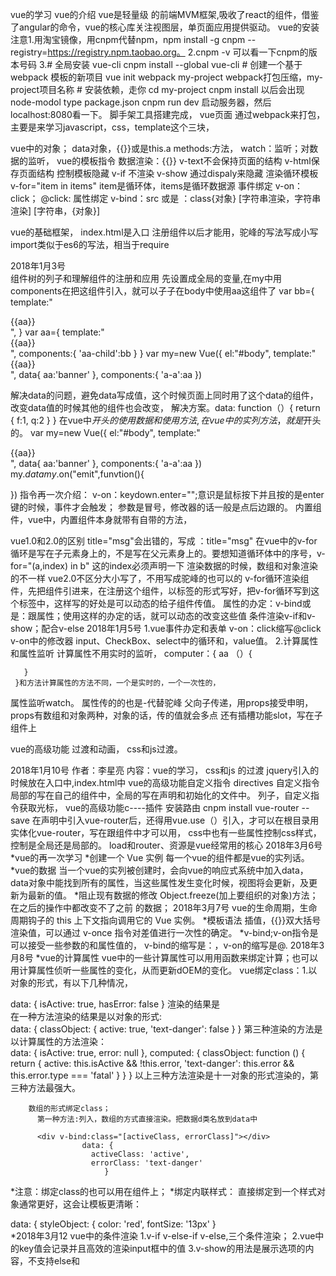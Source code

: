    vue的学习
   vue的介绍
vue是轻量级 的前端MVM框架,吸收了react的组件，借鉴了angular的命令，vue的核心库关注视图层，单页面应用提供驱动。
vue的安装
   注意1.用淘宝镜像，用cnpm代替npm，npm install -g cnpm --registry=https://registry.npm.taobao.org。
    2.cnpm -v 可以看一下cnpm的版本号码
    3.# 全局安装 vue-cli
		cnpm install --global vue-cli
		# 创建一个基于 webpack 模板的新项目
		vue init webpack my-project
		webpack打包压缩，my-project项目名称
		# 安装依赖，走你
		cd my-project
		cnpm install  以后会出现node-modol
		type package.json
		cnpm run dev  启动服务器，然后localhost:8080看一下。
脚手架工具搭建完成，
vue页面
   通过webpack来打包，主要是来学习javascript，css，template这个三块，
   
vue中的对象；
  data对象，{{}}或是this.a
  methods:方法，
  watch：监听；对数据的监听，
vue的模板指令
 数据渲染：{{}} v-text不会保持页面的结构     v-html保存页面结构
 控制模板隐藏
   v-if 不渲染
   v-show  通过dispaly来隐藏
 渲染循环模板
   v-for="item in items"
   item是循环体，items是循环数据源
 事件绑定
   v-on：click；
   @click:
 属性绑定
   v-bind：src
        或是 ：class{对象} [字符串渲染，字符串渲染] [字符串，{对象}]
        
 vue的基础框架，
   index.html是入口
   注册组件以后才能用，驼峰的写法写成小写
   import类似于es6的写法，相当于require
 
 2018年1月3号     
   组件树的列子和理解组件的注册和应用
   先设置成全局的变量,在my中用components在把这组件引入，就可以子子在body中使用aa这组件了
   var bb={
      template:"<div>{{aa}}<div>",
     }
   var aa={
      template:"<div>{{aa}}<div>",
       components:{
           'aa-child':bb
         }
     }
   var my=new Vue({
          el:"#body",
          template:"<div>{{aa}}<div>",
          data{
            aa:'banner'
          },
          components:{
            'a-a':aa
         })
 
 解决data的问题，避免data写成值，这个时候页面上同时用了这个data的组件，改变data值的时候其他的组件也会改变，
 解决方案。data: function（）{
			     return {
			        f:1,
			        q:2
			       }
			     }
 在vue中$开头的使用数据和使用方法,在vue中的实列方法，就是$开头的。
 var my=new Vue({
          el:"#body",
          template:"<div>{{aa}}<div>",
          data{
            aa:'banner'
          },
          components:{
            'a-a':aa
         })
 my.$data
 my.$on("emit",funvtion(){
 
 })
 指令再一次介绍：
 v-on：keydown.enter="";意识是鼠标按下并且按的是enter键的时候，事件才会触发；
 参数是冒号，修改器的话一般是点后边跟的。
 内置组件，vue中，<component :is=""></component>内置组件本身就带有自带的方法，
 
 vue1.0和2.0的区别
 title="msg"会出错的，写成    ：title="msg"
 在vue中的v-for循环是写在子元素身上的，不是写在父元素身上的。要想知道循环体中的序号，v-for="(a,index) in b" 这的index必须声明一下
 渲染数据的时候，数组和对象渲染的不一样
 vue2.0不区分大小写了，不用写成驼峰的也可以的
v-for循环渲染组件，先把组件引进来，在注册这个组件，以标签的形式写好，把v-for循环写到这个标签中，这样写的好处是可以动态的给子组件传值。
 属性的办定：v-bind或是：跟属性；使用这样的办定的话，就可以动态的改变这些值
 条件渲染v-if和v-show；配合v-else
 2018年1月5号
  1.vue事件办定和表单
   v-on：click缩写@click
   v-on中的修改器
   input、CheckBox、select中的循环和，value值。
  2.计算属性和属性监听
     计算属性不用实时的监听，
     computer：{
       aa （）{
       
       }
     }和方法计算属性的方法不同，一个是实时的，一个一次性的，
  属性监听watch。
  属性传的的也是-代替驼峰
     父向子传递，用props接受申明，props有数组和对象两种，对象的话，传的值就会多点
    还有插槽功能slot，写在子组件上
    
vue的高级功能
   过渡和动画， 
 css和js过渡。
 
 2018年1月10号
作者：李星亮
内容：vue的学习，
css和js 的过渡
jquery引入的时候放在入口中,index.html中
vue的高级功能自定义指令
directives
自定义指令局部的写在自己的组件中，全局的写在声明和初始化的文件中。
列子，自定义指令获取光标，
vue的高级功能c----插件
安装路由
cnpm install vue-router --save
在声明中引入vue-router后，还得用vue.use（）引入，才可以在根目录用
实体化vue-router，写在跟组件中才可以用，
css中也有一些属性控制css样式，控制是全局还是局部的。
load和router、资源是vue经常用的核心
    2018年3月6号
 *vue的再一次学习
   *创建一个 Vue 实例
          每一个vue的组件都是vue的实列话。
   *vue的数据
        当一个vue的实列被创建时，会向vue的响应式系统中加入data，data对象中能找到所有的属性，当这些属性发生变化时候，视图将会更新，及更新为最新的值。
   *阻止现有数据的修改
    Object.freeze(加上要组织的对象)方法；在之后的操作中都改变不了之前 的数据；
    2018年3月7号
    vue的生命周期，生命周期钩子的 this 上下文指向调用它的 Vue 实例。
  *模板语法
       插值，{{}}双大括号渲染值，可以通过 v-once 指令对差值进行一次性的确定。
   *v-bind;v-on指令是可以接受一些参数的和属性值的，
    v-bind的缩写是：，v-on的缩写是@.
    2018年3月8号
   *vue的计算属性
    vue中的一些计算属性可以用用函数来绑定计算；也可以用计算属性侦听一些属性的变化，从而更新dOEM的变化。
    vue绑定class：1.以对象的形式，有以下几种情况，
                  <div class="static"
                        v-bind:class="{ active: isActive, 'text-danger': hasError }">
                  </div>
                  data: {
					  isActive: true,
					  hasError: false
					}
				   渲染的结果是<div class="static active"></div>
				  在一种方法渲染的结果是以对象的形式:
				  <div v-bind:class="classObject"></div>
						data: {
						  classObject: {
						    active: true,
						    'text-danger': false
						  }
						}
				 第三种渲染的方法是以计算属性的方法渲染：
				  <div v-bind:class="classObject"></div>
						data: {
						  isActive: true,
						  error: null
						},
						computed: {
						  classObject: function () {
						    return {
						      active: this.isActive && !this.error,
						      'text-danger': this.error && this.error.type === 'fatal'
						    }
						  }
						}
				   以上三种方法渲染是十一对象的形式渲染的，第三种方法最强大。
				   
		数组的形式绑定class；
		  第一种方法:列入，数组的方式直接渲染。把数据d类名放到data中
		  
		  <div v-bind:class="[activeClass, errorClass]"></div>
					data: {
					  activeClass: 'active',
					  errorClass: 'text-danger'
					     }
   *注意：绑定class的也可以用在组件上；
   *绑定内联样式：
     直接绑定到一个样式对象通常更好，这会让模板更清晰：
	<div v-bind:style="styleObject"></div>
	   data: {
		    styleObject: {
		       color: 'red',
		       fontSize: '13px'
		      }  
   *2018年3月12
       vue中的条件渲染
         1.v-if v-else-if v-else,三个条件渲染；
         2.vue中的key值会记录并且高效的渲染input框中的值
         3.v-show的用法是展示选项的内容，不支持else和<template>；
         v-show和v-if的区别：
                     一般来说，v-if 有更高的切换开销，而 v-show 有更高的初始渲染开销。因此，如果需要非常频繁地切换， 
                     则使用 v-show 较好；如果在运行时条件很少改变，则使用 v-if 较好。
         v-if和v-for的区别；
                同时使用时，v-for比v-if有更好的优先级；
        vue中的列表渲染
          v-for="item of items"中的of可以用in替代，并且渲染的时候还可以用index值
                 也可以用v-for中的item来迭代和渲染所要渲染的数据，也可以用（item，key）用key值来提供键值。
        *总结：
           <div v-for="(value, key, index) in object"></div>v-for中可以传三个值。
        vue中的数据更新检测
        
      vue的事件处理
        1.v-on监听dom事件，并在触发的时候，执行一些javascript；
                 事件处理的方法，也可以在v-on上办定一个方法，也可以直接调用；
        2.事件的修饰符，可以用一些修饰符来阻止事件的发生 ，修饰符是由点开头的在指令之后的，例如;修饰符是由点开头的;
        3.vue中的修饰符号有，点击事件只触发一次的修饰符，.once;
        4.v-model与表单事件办定，在v-model和input绑定的同时，可以将数据渲染到dom上；
   *2018年3月14号
        组件
        1.创建vue的实例：
          new vue（{
             el："#app",
          }）
        2.注册一个全局组件，可以使用这个方法：
          Vue.component('my-component', {
			  // 选项
			})
        3.注册一个局部组件，注意不是每个组件都有必要写成一个全局的组件，
          Vue.components('my-component', {
			  // 选项
			})
        4.DOM 模板解析注意事项 
                     使用<ul>、<ol>、<table>、<select>,把组件包裹在标签之中会获取不到，必须使用vue的特殊的属性is和写，列入：
                     <table>
						  <tr is="my-row"></tr>
					 </table>
       5.data必须是函数，如果是是三个相同的组件用的是一个data的话，这个时候，data就会被感染，
       6.组件之间的组合，父组件通过 prop 给子组件下发数据，子组件通过事件给父组件发送消息
       7.使用 Prop 传递数据；注意的是，在子组件中需要声明一下prop，然后像data一样把数据传递过去；
       8.动态的prop，可以使用v-bind来动态的绑定父组件的动态，
       9.面量语法 vs 动态语法，注意传递数值的时候，不能的当纯传递一个值，用v-bind的传递的话才是传递的那个值，而前者是传递的是一个字符。
       10.在根组件上对原声 的事件一个监听，v-on.native;
       11.非父子间的组件的通信，在vue文档中有一种解决的办法，
   2018年3月19号
            过渡和动画
        1.常用的过渡一般是css过渡，推荐对于仅使用 JavaScript 过渡的元素添加 v-bind:css="false"，Vue 会跳过 CSS 的检测。这也可以避免过渡过程中 CSS 的影响
       生产环境的部署
        
 //腾讯课堂的总结      
       vue的文档
                1.实列话vue对象的时候，vue中的v一定是大写，否则会报错；
                2.在html中调用methods时候用传入的值是字符串的形式，直接传入值的话会报错的；
                3.绑定属性用v-bind，有时候需要插入一个标签的时候用v-html来绑定；
             第五课 事件      
                    总结：点击事件，双击事件，鼠标事件，绑定事件的两种放法，
                  1.@：click错误的写法，@click正确的写法。
                  2.双击事件要注意的是v-on:dblclick；
              第六课 事件中的修饰符
                     总结：阻止一些事件的发生，vue中有一些特殊的修饰符；
               第七课 键盘事件以及键值修饰符；
                      总结：键盘的一些事件，keyup.enter按住anter键的时候才会触发这个方法；
               第八课  vue中的双向数据的绑定
                    总结：双向数据办定的话是有输入就有输出；
                1.有两种方法，v-model中绑定的是data中的属性；ref绑定属性的方法；
                2.双向数据绑定的一般是input，select，textarea；在这三种标签中经常出现；
               第九课   vue计算属性computed;非常中要的属性；
                    总结： 耗时，还有就是大量的搜索是会用到这个计算属性，一把就是用写在methods方法；
                                两者的不同之处就是计算属性分的非常明确，点击那个就是执行那个，而methods的方法测试点击一个所有的都会执行；
              第十课  vue动态的绑定css；
                     总结：绑定css，class后面跟的是对象，而这个对象要么事true，要么事flase；可以利用计算属性中的compClasses来给便签添加许多属性；
               第十一课  vue的指令
                     总结：v-if为假的时候，这个标签是不存在的，而且不会占位，为真的会出现；
                  v-show和v-if的区别是，一个占位一个不占位； 
              第十二课 v-for指令
                     总结：template使用这个标枪替换div，可以避免div的在页面上的多次出现；如果v-for循环的是数组中的很多对象，然后想拿这对象的里面的属性，可以
                                在循环这个对象；
              第十三课  vue中的实战demo；
                      总结：思路一定要清楚，分布来写列子；
               第十四课  实列多个 vue对象；
                      总结：在多个实列话的对象中，我们可以在其中一个实列话对象中改变其他实列话的属性；
                                 当人也可以在外边直接名字加上属性改；
               第十五课 vue初始组件的应用
                      总结 ：在组件中的data，每一次都返回，不建议在在外面建立一个公共的，这样会影响，点击一个，所有的都会改变；
            Vue.component()组件，可以方便的建立多个组件，然后在不同的位置调用；  
               第十六课  vue搭建脚手架CLI
                      总结：CLI就是vue的脚手架工具；使用loder的可以吧es6的语法变成es5的语法；
                                 进入桌面的命令行：cd %userprofile%\desktop回车后cd文件名字； 
               第十七课  介绍SRC文件流程及跟组件app
                      总结： 先index.html-----》main.js(实列话一个vue对象)---->app.vue(组件中的东西会插入根组件中)；
                                 子组件中的三大模板，模板，逻辑，样式；
               第十八课 vue组件嵌套
                      总结：组件引入的有两种方式，一是局部的组件，还就是全局的的组件的引入；
                                 局部引入组件的时候要注意，1.要引入。2.要注册。列入
             components：{"user":User}前面的user是要在根组件中引用的，后面的组User是你要注册的组件；自己写的组件的，名字不能和系统里面的标签一样；
               第十九课  组件css作用域；
                       总结： css中有个scope，这个写在style中的话，就是给对面的css加了一个标识，打开检查工具可以查找的；
               第二十课  实战demo(组件嵌套)
                       总结：组件嵌套的时候一定要注意组件实列话的时候，组件的name名字，父组件和子组件的要对应了，
               第二十一课 vue组件传值
                      总结：父组件向子组件传值的时候，在字组件中写上props，然后注意在父组件中的办定的那个值，v-bind：这个值是随便写，="这个值是写data中的数据"。当时注意在字组件
                      中写的时候，循环遍历的时候是写：v-bind：后面的值；
               第二十二课 vue传值和传应用
                       总结： 传值一般是字符串，boolean；传应用是数组和对象；
               第二十三课 事件传值子向父
                       总结：子向父传值的时候，注册一个事件，this.$emit("事件名字"，"所传的值")，在父节点中接受的时候v-on：这个名字是事件名字="起个名字（接受 的参数一定是$event）" ,
                                 接下来子父节点中写方法就可以了；      
               第二十四课  生命周期
                       总结: 从一个组件创建和销毁的一个过程就是生命周期；
               1.beforeCreate 没有创建组件的时候用这个方法，就是对data的里面的属性做一些处理
               2.created     组件创建好，当时dome没有弄好，在这个里面可获得网络的请求的接口；
                                    注意：没有“el”和template的话，生命周期都会结束；有一个就不会结束；
               3.beforeMount   虚拟的dome；
                                     注意： 在这之间的就是把模板编译完；在4执行完后，页面已经加载完了；
               4.mounted     
               5.beforeUpdate  组件子在更新之前调用的方法；
               6.updated       组件更新之后执行的方法，执行后页面已经展现出来了；
               9.beforeDestroy  销毁之前的调用；
               10.destroyed    销毁之后调用的方法；
                 第二十五课     vue的路由和http
                            总结：在vue中路由就是跳转；a便签点击就有请求，路由的不会这样；
                 1.  先进入目录，在引入路由，vue-router；
                 2.在main.js中引入路由；
                 3.使用Vue.use(VueRouter)和配置一下路由，参数是routes[{路径，跳转的组件}]，还有处理#号的问题。就是mode："history";
                 4.在实例化中在把路由rotuer写上；
                 5.在页面上跳转的时候不能用a标签，要用router-link这个双标签<router-link to="/这写的你要跳转的组件的名字">hellowoeld</router-link>
               http的总结
                 1.http://jsonplaceholder.typicode.com/地址
                 2.先引入Vue-resource安装上
                 3.在引入在使用； created(){
										this.$http.get("http://jsonplaceholder.typicode.com/users").then((data)=>{
										 this.chars=data.body;
											})
									  }
                  4.第三条是使用数据连接和渲染的一个小列子；
                     第二十六课 vue-x
                 https://ke.qq.com/user/index/index.html#cid=226569&tid=100267446&fr=2&term_id=100267446
                                 总结： vuex和vue的路由一样，也是vue的插件；
                 actions  state  Mutation在应用vue的时候要注意这三个点额动向；
                     第二十七课   安装json-server，来模拟后台造假数据；
               npm install json-server --save
                     第二十八课  图片的映射；
                     第二十九课  组件的总结：
                                     在写单选还是多选的组件上的遇到的问题；1.初始值的设置，2.效果的办定，：class="{css类名：判断的值.可能是一个方法里面传的值}"
                                           3.lodash函数的应用；  
                                           4.腾讯课堂看到第八课
 *es6的学习
        第一课：ECM的发展史
        第二课：声明变量，let和const
            1.在代码块，应用let的时候，先定义在使用，不然会报错的，没有预解析的说法。 
            2.不能重复定义变量
            3.for循环中，for循环是父级作用域，里面又有一个定义，这不算重复定义；
         const定义的变量不能修改，是常量；什么事常量，就是你已经很明确的东西了；
            1.const定义的值，之后不能修改，修改就会报错；(在一个块中不能修改值，在不同的块中可以的)
            2.es6中也有专门冻结的，Objectf.reeze("数组"，"对象")
    **解构赋值(数据交互)
            1.列如：let [a,b,c]=[1,2,3]
                       console.log(a,b,c)
            2.左右两边要保持结构一直；
             json
               let {name,age}={
                      name:"米斯特李"，
                      age:"18"
                     }
             3.结构的时候可以给默认的值
                lef [a,b,c="没有值"]=[1,2]
     **字符串模板
          ``字符串模板
                              优点：可以随意的换行；
                 `${变量的名字}`
                         关于字符串的一些东西
                             字符串查找
                str.indexOf(要找的东西) 返回 的是索引值（位置），没有找到返回的是 -1，
                str.includes(要找的东西)返回是true/false,有时候结合正则来应用。
                navigator.userAgent
                
                               判断浏览器 includes
                              字符串是否以谁开头
                str.startsWith(检测的值)   可以用来检测地址
                str.endsWith(检测的值)     可以用来检测后堆名字png jpg...
                str.repeat(重复的次数)      可以用来重复东西
                              填充字符串
                str.padStart(整个字符串的长度，填充的东西)  往前填充；
                str.padEnd(整个字符串的长度，填充的东西)  往后填充；
                
   ** 函数的变化
           1.  默认参数
	           function show({x=0,y=0}={}){
	             console.log(x,y)
	            }
	            show();
           2.函数的参数被定义了，不能在使用let const的声明；否则会报错的；
             function show(a=18){
                 let a=20；
	             console.log(a)
	            }
	            show();
           3.扩展运算符，三个点 ...  '可以把字符串变数组，还有就是把数组变成字符串'  当剩余参数的时候，放在最后；
                                 三个点也可以复制数组
                let a=[1,2,3]
                let b=[...a]; es6的用法 
                let c=Array.from(a) es5的复制数组；
                
           
           4.箭头函数
                ()=>箭头这边是return出来要写的；
                ()=>{
                                                    写语句
                     return
                 }
                                    注意：  this的问题，定义函数所在的对象，不在是运行环境所在的对象；
                                                  箭头函数中没有arguments，用`...`代替；
                                                  箭头函数不能当构造函数；
           5.数组
              forEach就是用老替代for循环的；
              let atr=["apple","orging","tomato"]
               atr.forEach(function(val,index,arr){
                  console.log(this,"值"，"下标"，"数组")
                  
               },123) 
               
               arr.map() 非常有用，坐数据交互‘映射（也就是一对一吧）’
                                                               正常情况下，需要配合return，返回一个新的数组；
                                                               如果没有返回值，相当于forEach
                                                             注意：要用map，一定要有返回值，列入，重新整理数据；
               arr.filte()过滤数组里面一些合格的数据，返回新的数组；
               
               arr.some()类似于查找，如果数组里面某一个条件符合，返回true；
               
               arr.every()数组里面所有查找元素都符合条件，才会返回true；
               
                                     以上这些都和forEach的用法一直的，一般第二个参数不会用的；用也是改变this的指针问题的；
               
               arr.reduce()从左到右，求数组的和、阶乘
               let arr=[2,3,2]
               let newArr=arr.reduce((prve,cur,index,arr)=>{
                 return Math.pow(prve,cur)
                                  或者
                 return prve**cur
               })
               
               arr.reduceRight()
               
        *ES2017新增的一个运算符；
                Math.pow(2,3)
                                 改为
                2**3
        *数组身上新增的，arr.keys()数组下标    arr.entries()数组某一项
             for(let [key,val] of arr.entries()){
             }
             
        *Array.from()
                                        作用：把类数组（获取一组元素，arguments..）转化成数
                                        个人观点：具备length这个东西，就靠谱；
                                                          可以把json对象转成成数组，但是必须要有length这个键值对；
        *Array.of()把一组值转成数组；
        *arr.find()找出符合第一个符合条件的数组的成员，如果没有找到，返回undefined；
            lef arr=[1,2,3,4]
            
            let A=arr.find((val,index,arr)=>{
              return val>3;
            }) 
             console.log(A)  
             
        *arr.findIndex()找的是第一个出现的位置             
        *arr.fill(填充东西，开始的位置，结束的位置)  
        *在ES62016增加的
             arr.includes() 有值的返回的是true； 
          
 *6对象简介语法以及对象新增
	     let name="misite"
	     let age="18"
	     let json={
	        name,
	        age,
	        show(){   //不能用箭头函数
	          return this.name
	        }
	      }
       * OBject.is("","")比较两个值是否相等
                          解决了NaN的问题，还就（+0，-0）
	   * Object.assign();
	             用途：
	                     用来合并对象那;
	                     也可以复制数组，对象等等；
		    let 新的对象=Object.assign({新的json的对象}，插入的目标对象...)  注意：后面的会覆盖前面的； 
	    *ES2017
		 	  Object.keys();
		 	  object.entries();
		 	  obeject.values();
		 	   列入：
		 	    let json={
		 	         a:1,
		 	         b:2
		 	      }
	        for(let key of Object.keys(json)){
	                                出来的就是key值
	           }
                      对象身上也可以加上...三个点
            
       Promise:承诺，许诺
                                      解决异步  传统的方式回调函数，事件；
               
                              语法 ：let promise=new Promise(function(resolve,reject){
                              resolve 成功回调
                              reject  失败回调
                           })
                     promise.then(res=>{
                                                             成功                                
                     }.erro=>{
                                                            失败
                     }
                     ).catch(res=>{
                                                             也是失败
                      })
            Promise.resolv("") 将现有的东西转化成一个promise的对象，resolve的状态，成功的状态
                new promise(resolv=>{
                   resolv ("")
                })
            
            Promise.reject("") 将现有的东西转化成一个promise的对象，reject的状态，失败的状态
 
				new promise((resolv,reject)=>{
				          rreject ("")
			          })
            Promise.all([a1,a2,a3]):把promise打包。扔到一个数组里面，打包完还是一个promise的对象；
                                                     必须确保，所有的promise的对象都是成功的对象；
            Promise.race([a1,a2,a3])只要有一个成功，就返回；
  
 *7模块化
       es6  统一了客户端和服务端 模块的话的应用；
                 注意：需要放到服务环境上去
           a）.如何定义模块化
                 export导出
                 
                 export {
                  a as  b,
                  aa as  bb
                 }
                 
           b）.如何使用模块化
                 import的引入
                  使用模块
            <script type="model"></script>
      import的特点：
          1）import的可以相对路径，也可以是绝对路径；
          2）import的模块只会导入一次，无论你引入多少次；
          3）import "../文件名字"  如果这么用，相当于引入文件；
          
          inport {a as b} from 引入文件的路径
                         有提升的效果，import会自动提升到顶部，首先执行；
       export 的 特点
          default 这个导出的不用加{}；其余的都的加{}；
                         
                         导出的模块，如果里面定时器改了，外边的模块也会改
       inport()动态的引入；默认的inport不能写在if等语句中；
                           返回值是promise对象；
           inport().then(red=>{
           
           })
	           优点：   按需加载
			      可以写if
			      可以写动态的路径
  8类的理解：
            类是什么：就是class
     es5之前：
       function Person(name,age){
         this.name=name;
         this.age=age;
       }
       pl.prototype.showName=function(){
         return `名字 ${this.name}`
       }
       let pl=new Person("米斯特李","age")
     es6的写法：
       clas Person(){
          constructor(name,age){
	          this.name=name;
	         this.age=age;
          }
           showe(){
              return `名字 ${this.name}`
           }
       }
       let pl=new Person("米斯特李","age")
           一点扩展；
        let a="meis"
        clas Person(){
          constructor(name,age){
	          this.name=name;
	         this.age=age;
          }
           showe(){
              return `名字 ${this.name}`
           }
           [a](){
           
           }
       }
       let pl=new Person("米斯特李","age") 
       console.log(pl.a())
    注意：es6中的class没有提升；
      fn.bind()矫正this； 
     现在的继承
       extends（）
       clas Person(){
          constructor(name,age){
	          this.name=name;
	         this.age=age;
          }
       }
       class student extends person{}  这样写的话，就继承了父元素身上的属性；
 *9数据类型；
         函数
      generator函数,解决异步，深度
      function * show(){
		yield
	}
	function* show(){
	}
	function *show(){
	}

	定义：
		function * gen(){
		    yield 'welcome';
		    yield 'to';
		    return '牧码人';
		}
	调用:
		let g1 = gen();
		g1.next();  // {value:'welcome', done:false}
		g1.next();  // {value:'to', done:false}
		g1.next();  // {value:'牧码人', done:true}

	上述调用，手动调用，麻烦

for .. of  自动遍历 generator

	return的东西，它不会遍历

generator不仅可以配合 for ... of ...

还可以:

1. 解构赋值:
	let [a, ...b] = gen();
2. 扩展运算符
	'...'

	console.log(...gen());
3. Array.from()
	console.log(Array.from(gen()));

generator结合 axios数据请求：

-----------------------------------------------
异步: 不连续，上一个操作没有执行完，下一个操作照样开始
同步: 连续执行，上一个操作没有执行完，下一个没法开始

关于异步，解决方案：
	a). 回调函数
	b). 事件监听
	c). 发布/订阅
	d). Promise对象

co....
-----------------------------------------------
ES2017,规定 async

	nodeJs

	读取文件  fs.readFile

	1. promise
	2. genrator
	3. async
--------------------------------------
async function fn(){  //表示异步，这个函数里面有异步任务
	let result = await  xxx	//表示后面结果需要等待
	
}
--------------------------------------
async特点:
	1. await只能放到async函数中
	2. 相比genrator语义化更强
	3. await后面可以是promise对象，也可以数字、字符串、布尔
	4. async函数返回是一个promise对象
	5. 只要await语句后面Promise状态变成 reject, 那么整个async函数会中断执行
--------------------------------------
如何解决async函数中抛出错误，影响后续代码:
	a). 
		try{吗，

		}catch(e){
			
		}
	b). promise本身catch
 --------------------------------------		
个人建议大家:
	try{
		let f1 = await readFile('data/a.txt');
		let f3 = await readFile('data/c.txt');
		let f2 = await readFile('data/b.txt');
	}catch(e){}
  --------------------------------------
       
  
  
         
 **node的基础知识；
     dir是列出当前文件下的目录；
     cd 进入相近的如的目录；
           目录
      .当前目录
       cd .. 回到上一级目录  
       md 文件夹名字  (创建件文件夹)
       rd 删除文件夹名字  (删除文件夹)
                 打开一个文件，直接输入文件夹的名字
         环境变量  
              当我们在命令行中打开文件或是调用一个程序时，系统会首先在当前目录下找个文件或是程序，
              如果找打了打开，如果没有找到，会去环境变量中去查找path的路径中去寻找，直到找到为至，否则会报错；
      
      所以我们需要把一些经常访问的文件或者程序添加到path的路径中，这样的话，我们可以在任意的位置和访问这个文件和程序；
       单线程和多线程 
     
webpack
	  介绍
	  安装
	  打包 （对css 的引入和应用；对js 的打包）
	  配置 
	 上线
	  压缩
	
	第三方插件
 
 https://www.nowcoder.com/courses  牛客网
 
现在状态；
  es6    的语法看了一遍；还有一部分   看完了；
  nodejs 看了一点
  webpack看了一部分
  
  jquery  看了一部分； attr 获取属性和改变属性的值；
  
  filter not has eq next prev  attr这几个方法应用；
  
  addClass removeClass width() innerWidth()宽度加padding  outerWidth()宽度加padding加border outerWidth(true)宽度+padidng+border+margin
  
  insertBefore()和before()的方法都是把某个节点插入到另一个节点之前；
  appendTo 和append向某个指定的标签中插入内容；
  remove（）移除某个节点；
  on（）是里面可以写json的形式写多种方法；还可以写自定义事件和off（）结束某个事件 
  once（）事件只执行一次；
    在jquery中，如果写了return false话，相当阻止默认事件和冒泡事件；
  offset().left的用法；获取元素到屏幕左边的距离；注意：如果是自身的到屏幕左边的距离的话，自身的padding和border不算加，只有margin加；
                     如果是有一个子元素到屏幕左边的距离的话，自身的padding和border不算，margin会加进去，单是父级元素的padding和border会加进去
                     
  position().left的用法；到屏幕左边的距离；如果自身没有定位；这个值就是0；如果有父级元素的话，就是就是父级元素的padding+border+margin;
                      如果自身定位的话，就可以自身的值；（父和子一样的）
  parent() 获取父元素；
  offsetParent()获取有定位的父元素；
  val（）获取有value的值
  size（）获取长度 
  each（function(下标，value值){}）循环，可以
  hover(function(){},function(){})
  show() hide() 显示隐藏；
  fadeIn fadeOut  淡入淡出；
     稍微高级的用法；
  get（）可以把jquery转化成原生；
  text()获取文本，html()获取获取标签加内容；
  jquery 中可以获取隐藏元素的属性值outsetWidth()
  
  remove() 和detach() 两个删除节点；前者删除后，是删除后，事件也跟着删除了。恢复不了的，后者删除的话，恢复后事件还可以用；比如就是删除节点后，然后在添加到
                            页面上；
  $(function(){})这个的意思是等页面上的dom加载完后，在加载js；等价于$(document).ready(function(){})
  window.onload=function(){}这个的意思是等页面的所有的加载完才执行js；
  parents();获取当前元素的所有祖先节点，参数可以是帅选功能；
  closest();获得最近的指定的祖先节点（包括自身的节点本身）必须写筛选的参数，只能找到一个；
  siblings()获取兄弟元素；
  clone()复制节点，里面可以接受一个参数；可以复制之前的操作行为clone（true）
  wrap（）给外层包装一层div
  wrapAll给外层包装一个；
  upwrap（）删除父级，不包括body元素的；
  slice（）截取时候的选择； ，
  animate（{属性值的}，时间，运动方式，回调函数）
  stop()方法，只会阻止当前方式运动；阻止所有运动的话，stop（true，true）第一参数是第一个动画运动完，阻止后面的运动，第二参数true的。瞬间完成第一个动画
        阻止后续的动画；
   finish（）立即停止所有的指定目标点；
   delay（）延迟的方法；
   delegate()事件委派的方法；利用的冒泡事件；
   undelegate阻止事件委托;
   trigger()主动触发事件；
   ev.date  ev.target
   
   $("div").on("click",{name:li},function(){
     console.log(ev.data.name)
     或者
     console.log(ev.target)
   })
   工具方法；
   $.type()判断基本类型；
   $.trim()去除空格；
   let arr=["1","2"]
   $.inArray("b",arr) b在arr数组中出现的位置；没有的话返回的是-1；
   $.proxy(函数名称，this要指向的对象)（）这个括号是要调用这个函数；改变this指向；
   let miaov=$.noConflict()防止冲突；
   $.makeArray()可以把类数组转化成数组；
   $.extend扩展工具下的一些方法；
   $.fn.extend()扩张jq对象下的形式
    获取鼠标的坐标；ev.pagex;
    原声js的数组的一些属性；
    
    substr（截取的位置，截取的位置）
    
    *项目app去哪了开始
      1.el 是接管标签中的内容；或是页面的dom   ;vue不支持ie8一下版本；
        vue中都是对数据的操作；也就是虚拟的dom的操作；因为dom会被一个属性值接受；就是el；
      2.应该听2-4    
        MVVM框架，就是对model的操作；
        MVP框架对dom的操作；
                  组件的话，局部组件和全局组件；全局组件的话是，子组件还接受数据，局部组件呢，要把组件注册到根组件中；
        v-bind：const=""可以接受父组件向子组件传值；
      3.vue.$destroy()销毁这个实列；
      4.生命周期函数就是vue实列在某一个时间点自动执行的函数；
                      分为以下几种情况：
            1.实列话的时候执行两个函数；
            2.判断el和template的时候，判断完后接下要执行的函数，一个是渲染模板，一个数据渲染的时候，
            3.接下来执行的函数就是销出这个实列话函数时候执行的函数，消除时执行的，和消除后执行的函数；
            4.{{}}插值表达式；v-text="name"；引号中值8不在是一个字符串，而是一段js表达式；
            5.v-"什么的"，后边跟的是js表达式；v-text的和{{}}一样的；v-html 的话可以过滤掉标签；
            6.计算属性有缓存机制的作用；
            7.计算属性中一个get 和set的方法；这个两个属性的话，一个设置一个改变；  
            8.对于这种点击展现和点击收缩的，一般取反就可以实现；：class={}加对象； 
            9.数组也可以添加样式；：class=[];         
            10.绑定样式可以通过对象，也可以通过属性；也可以通过：style="对象"
            11.v-if 和 v-else中间不能被其他的便签隔开；
            12.key值用来区别和标识不一样的；
            13.给数组和对象中添加和删除的数剧的 时候，直接操作对象，数据和页面上的一起变；
       5.组件使用的细节点；
            1.is="row"这个属性解决模板上出现bug的问题，tr中包含td的，还有就select中包含option的；
            2.vue中的data，在跟组件的时候可以跟一个对象，在子组件中的data必须是一个函数，并且返回所需要的值；
            3.ref这个属性值，加在标签中可以换获得 值。this.$refs.innerHTML;
       6.父子组件的传递
            1.父组件向子组件传值的话用属性props：['父组件上写的值']；字组件向父组件传值的话，用事件；$emit("事件"，参数)；
                                   值得注意的是，父子组件传值的时候，一定要注意数据的单项流；子组件不能改变父组件的值，需要改变的时候可以克隆一下数据；
       
        7.组件参数校验与非Props特性；
                             组件的校验注意的事项，数据类型的限制，在子组件中没有写父组件要传的值，可以在props中写一个默认值；还有就是可以写一个校验；
        8. 给组件上添加一个@click.native="事件"；就是可以触发原声的事件了；
        9. 非父子组件之间的传值（bus/总线/发布订阅模式/观察者模式） 
        10. 在vue中使用插槽；插槽只有一个，但是取名的插槽可以有很多个；
          vue中的作用域插槽； slot-scope="作用域 /iten"：这是在父组件中，子组件可以给父组件传的值；
                               这是在子组件中的插槽
             <slot v-for="inte of list" ：inte="iten"></slot>
             vue中的动态组件；
               <component :is="type"><component>
               v-once 这个属性可以提高静态页面的一些性能；
               
                              
        
                
       
   